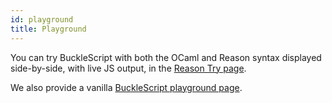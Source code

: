 ```yaml
---
id: playground
title: Playground
---
```


You can try BuckleScript with both the OCaml and Reason syntax displayed side-by-side, with live JS output, in the [Reason Try page](https://reasonml.github.io/try/).

We also provide a vanilla [BuckleScript playground page](https://bucklescript.github.io/bucklescript-playground/index.html).
